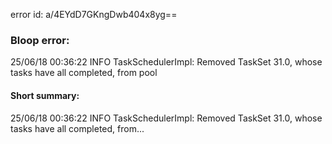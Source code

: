 error id: a/4EYdD7GKngDwb404x8yg==
### Bloop error:

25/06/18 00:36:22 INFO TaskSchedulerImpl: Removed TaskSet 31.0, whose tasks have all completed, from pool
#### Short summary: 

25/06/18 00:36:22 INFO TaskSchedulerImpl: Removed TaskSet 31.0, whose tasks have all completed, from...